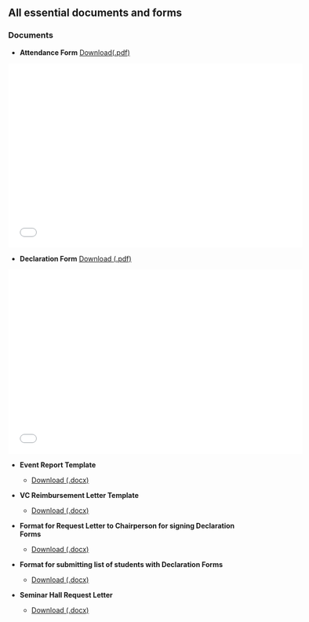 ## All essential documents and forms

### Documents
- **Attendance Form** <a href="./_media/documents/attendance_form.pdf" download> Download(.pdf)</a>
<embed src="./_media/documents/attendance_form.pdf" width="600" height="375"  type="application/pdf">

- **Declaration Form** <a href="./_media/documents/declaration_form.pdf" download> Download (.pdf)</a>
<embed src="./_media/documents/declaration_form.pdf" width="600" height="375"  type="application/pdf">

- **Event Report Template**
    - <a href="./_media/documents/event_report.docx" download> Download (.docx)</a>

- **VC Reimbursement Letter Template**
    - <a href="./_media/documents/VC_Reimbursement.docx" download> Download (.docx)</a>

- **Format for Request Letter to Chairperson for signing Declaration Forms**
    - <a href="./_media/documents/declaration_request_chairperson.docx" download> Download (.docx)</a>

- **Format for submitting list of students with Declaration Forms**
    - <a href="./_media/documents/list_submission.docx" download> Download (.docx)</a>

- **Seminar Hall Request Letter**
    - <a href="./_media/documents/Seminar Hall_Letter.docx" download> Download (.docx)</a>    
